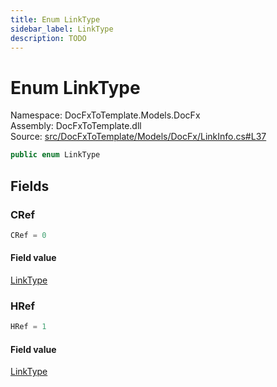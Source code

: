 ```yaml
---
title: Enum LinkType
sidebar_label: LinkType
description: TODO
---
```


# Enum LinkType
Namespace: DocFxToTemplate.Models.DocFx   
Assembly: DocFxToTemplate.dll  
Source: [src/DocFxToTemplate/Models/DocFx/LinkInfo.cs#L37](https://github.com/k-wojcik/DocFxToTemplate/blob/master/src/DocFxToTemplate/Models/DocFx/LinkInfo.cs#L37)    
   

```csharp title="src/DocFxToTemplate/Models/DocFx/LinkInfo.cs#L37" 
public enum LinkType
```

   

   

   

   

## Fields
### CRef
   

```csharp title="src/DocFxToTemplate/Models/DocFx/LinkInfo.cs#L39"
CRef = 0
```
        
#### Field value
[LinkType](../DocFxToTemplate.Models.DocFx/LinkType)   
   
### HRef
   

```csharp title="src/DocFxToTemplate/Models/DocFx/LinkInfo.cs#L40"
HRef = 1
```
        
#### Field value
[LinkType](../DocFxToTemplate.Models.DocFx/LinkType)   
   
   

   

   

   

   